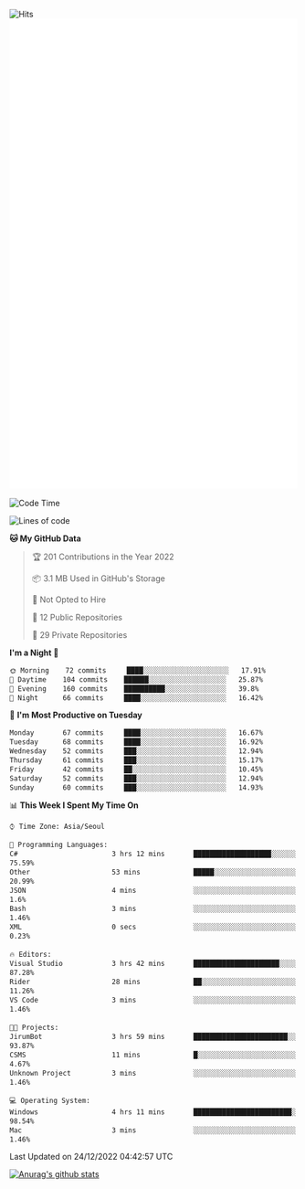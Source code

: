 ![Hits](https://hits.seeyoufarm.com/api/count/incr/badge.svg?url=https%3A%2F%2Fgithub.com%2Fkokose1234&count_bg=%2379C83D&title_bg=%23555555&icon=apple.svg&icon_color=%23E7E7E7&title=hits&edge_flat=false)
<br/>
![Metrics](https://github.com/kokose1234/kokose1234/blob/main/github-metrics.svg)

<!--START_SECTION:waka-->
![Code Time](http://img.shields.io/badge/Code%20Time-723%20hrs%2024%20mins-blue)

![Lines of code](https://img.shields.io/badge/From%20Hello%20World%20I%27ve%20Written-884%20Thousand%20lines%20of%20code-blue)

**🐱 My GitHub Data** 

> 🏆 201 Contributions in the Year 2022
 > 
> 📦 3.1 MB Used in GitHub's Storage 
 > 
> 🚫 Not Opted to Hire
 > 
> 📜 12 Public Repositories 
 > 
> 🔑 29 Private Repositories  
 > 
**I'm a Night 🦉** 

```text
🌞 Morning    72 commits     ████░░░░░░░░░░░░░░░░░░░░░   17.91% 
🌆 Daytime    104 commits    ██████░░░░░░░░░░░░░░░░░░░   25.87% 
🌃 Evening    160 commits    ██████████░░░░░░░░░░░░░░░   39.8% 
🌙 Night      66 commits     ████░░░░░░░░░░░░░░░░░░░░░   16.42%

```
📅 **I'm Most Productive on Tuesday** 

```text
Monday       67 commits     ████░░░░░░░░░░░░░░░░░░░░░   16.67% 
Tuesday      68 commits     ████░░░░░░░░░░░░░░░░░░░░░   16.92% 
Wednesday    52 commits     ███░░░░░░░░░░░░░░░░░░░░░░   12.94% 
Thursday     61 commits     ███░░░░░░░░░░░░░░░░░░░░░░   15.17% 
Friday       42 commits     ██░░░░░░░░░░░░░░░░░░░░░░░   10.45% 
Saturday     52 commits     ███░░░░░░░░░░░░░░░░░░░░░░   12.94% 
Sunday       60 commits     ███░░░░░░░░░░░░░░░░░░░░░░   14.93%

```


📊 **This Week I Spent My Time On** 

```text
⌚︎ Time Zone: Asia/Seoul

💬 Programming Languages: 
C#                       3 hrs 12 mins       ███████████████████░░░░░░   75.59% 
Other                    53 mins             █████░░░░░░░░░░░░░░░░░░░░   20.99% 
JSON                     4 mins              ░░░░░░░░░░░░░░░░░░░░░░░░░   1.6% 
Bash                     3 mins              ░░░░░░░░░░░░░░░░░░░░░░░░░   1.46% 
XML                      0 secs              ░░░░░░░░░░░░░░░░░░░░░░░░░   0.23%

🔥 Editors: 
Visual Studio            3 hrs 42 mins       █████████████████████░░░░   87.28% 
Rider                    28 mins             ██░░░░░░░░░░░░░░░░░░░░░░░   11.26% 
VS Code                  3 mins              ░░░░░░░░░░░░░░░░░░░░░░░░░   1.46%

🐱‍💻 Projects: 
JirumBot                 3 hrs 59 mins       ███████████████████████░░   93.87% 
CSMS                     11 mins             █░░░░░░░░░░░░░░░░░░░░░░░░   4.67% 
Unknown Project          3 mins              ░░░░░░░░░░░░░░░░░░░░░░░░░   1.46%

💻 Operating System: 
Windows                  4 hrs 11 mins       ████████████████████████░   98.54% 
Mac                      3 mins              ░░░░░░░░░░░░░░░░░░░░░░░░░   1.46%

```


 Last Updated on 24/12/2022 04:42:57 UTC
<!--END_SECTION:waka-->

[![Anurag's github stats](https://github-readme-stats.vercel.app/api?username=kokose1234&theme=dracula)](https://github.com/anuraghazra/github-readme-stats)



	

